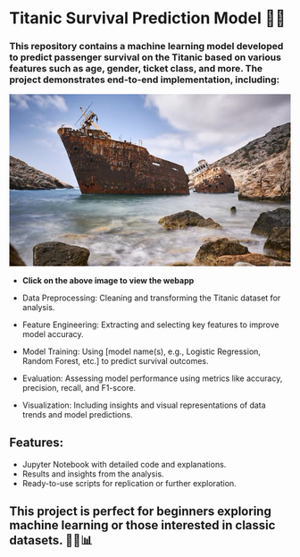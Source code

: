 # Titanic Survival Prediction Model 🚢⚓
### This repository contains a machine learning model developed to predict passenger survival on the Titanic based on various features such as age, gender, ticket class, and more. The project demonstrates end-to-end implementation, including:
[![Titanic Survivors](https://github.com/LavanayaMalhotra20/titanicSurvivalPrediction/blob/main/survivalPredictionTitanic/beautiful-shot-olympia-shipwreck-amorgos-island-greece_181624-18615.jpg)](https://titanic-survival-predict-lavanaya.streamlit.app/)
- **Click on the above image to view the webapp**


- Data Preprocessing: Cleaning and transforming the Titanic dataset for analysis.
- Feature Engineering: Extracting and selecting key features to improve model accuracy.
- Model Training: Using [model name(s), e.g., Logistic Regression, Random Forest, etc.] to predict survival outcomes.
- Evaluation: Assessing model performance using metrics like accuracy, precision, recall, and F1-score.
- Visualization: Including insights and visual representations of data trends and model predictions.
## Features:
- Jupyter Notebook with detailed code and explanations.
- Results and insights from the analysis.
- Ready-to-use scripts for replication or further exploration.
## This project is perfect for beginners exploring machine learning or those interested in classic datasets. 🧑‍💻📊


